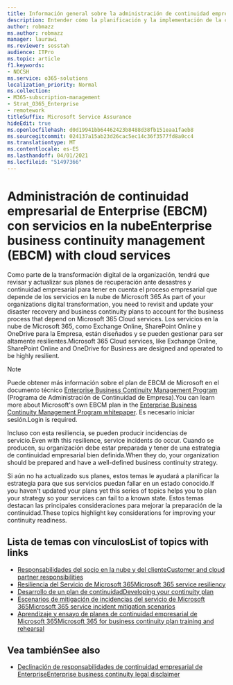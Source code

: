 ```yaml
---
title: Información general sobre la administración de continuidad empresarial de Enterprise con servicios en la nube
description: Entender cómo la planificación y la implementación de la continuidad empresarial son diferentes cuando los servicios en la nube forman parte de la oferta de TI.
author: robmazz
ms.author: robmazz
manager: laurawi
ms.reviewer: sosstah
audience: ITPro
ms.topic: article
f1.keywords:
- NOCSH
ms.service: o365-solutions
localization_priority: Normal
ms.collection:
- M365-subscription-management
- Strat_O365_Enterprise
- remotework
titleSuffix: Microsoft Service Assurance
hideEdit: true
ms.openlocfilehash: d0d19941bb64462423b8488d38fb151eaa1faeb8
ms.sourcegitcommit: 024137a15ab23d26cac5ec14c36f3577fd8a0cc4
ms.translationtype: MT
ms.contentlocale: es-ES
ms.lasthandoff: 04/01/2021
ms.locfileid: "51497366"
---
```

# <a name="enterprise-business-continuity-management-ebcm-with-cloud-services"></a><span data-ttu-id="a229d-103">Administración de continuidad empresarial de Enterprise (EBCM) con servicios en la nube</span><span class="sxs-lookup"><span data-stu-id="a229d-103">Enterprise business continuity management (EBCM) with cloud services</span></span>

<span data-ttu-id="a229d-104">Como parte de la transformación digital de la organización, tendrá que revisar y actualizar sus planes de recuperación ante desastres y continuidad empresarial para tener en cuenta el proceso empresarial que depende de los servicios en la nube de Microsoft 365.</span><span class="sxs-lookup"><span data-stu-id="a229d-104">As part of your organizations digital transformation, you need to revisit and update your disaster recovery and business continuity plans to account for the business process that depend on Microsoft 365 Cloud services.</span></span> <span data-ttu-id="a229d-105">Los servicios en la nube de Microsoft 365, como Exchange Online, SharePoint Online y OneDrive para la Empresa, están diseñados y se pueden gestionar para ser altamente resilientes.</span><span class="sxs-lookup"><span data-stu-id="a229d-105">Microsoft 365 Cloud services, like Exchange Online, SharePoint Online and OneDrive for Business are designed and operated to be highly resilient.</span></span>

> [!NOTE]
> <span data-ttu-id="a229d-106">Puede obtener más información sobre el plan de EBCM de Microsoft en el documento técnico [Enterprise Business Continuity Management Program](https://go.microsoft.com/fwlink/?linkid=2121521) (Programa de Administración de Continuidad de Empresa).</span><span class="sxs-lookup"><span data-stu-id="a229d-106">You can learn more about Microsoft's own EBCM plan in the [Enterprise Business Continuity Management Program whitepaper](https://go.microsoft.com/fwlink/?linkid=2121521).</span></span> <span data-ttu-id="a229d-107">Es necesario iniciar sesión.</span><span class="sxs-lookup"><span data-stu-id="a229d-107">Login is required.</span></span>

<span data-ttu-id="a229d-108">Incluso con esta resiliencia, se pueden producir incidencias de servicio.</span><span class="sxs-lookup"><span data-stu-id="a229d-108">Even with this resilience, service incidents do occur.</span></span> <span data-ttu-id="a229d-109">Cuando se producen, su organización debe estar preparada y tener de una estrategia de continuidad empresarial bien definida.</span><span class="sxs-lookup"><span data-stu-id="a229d-109">When they do, your organization should be prepared and have a well-defined business continuity strategy.</span></span>

<span data-ttu-id="a229d-110">Si aún no ha actualizado sus planes, estos temas le ayudará a planificar la estrategia para que sus servicios puedan fallar en un estado conocido.</span><span class="sxs-lookup"><span data-stu-id="a229d-110">If you haven't updated your plans yet this series of topics helps you to plan your strategy so your services can fail to a known state.</span></span> <span data-ttu-id="a229d-111">Estos temas destacan las principales consideraciones para mejorar la preparación de la continuidad.</span><span class="sxs-lookup"><span data-stu-id="a229d-111">These topics highlight key considerations for improving your continuity readiness.</span></span>

## <a name="list-of-topics-with-links"></a><span data-ttu-id="a229d-112">Lista de temas con vínculos</span><span class="sxs-lookup"><span data-stu-id="a229d-112">List of topics with links</span></span>

- [<span data-ttu-id="a229d-113">Responsabilidades del socio en la nube y del cliente</span><span class="sxs-lookup"><span data-stu-id="a229d-113">Customer and cloud partner responsibilities</span></span>](assurance-customer-and-cloud-partner-ebcm-responsibilities.md)
- [<span data-ttu-id="a229d-114">Resiliencia del Servicio de Microsoft 365</span><span class="sxs-lookup"><span data-stu-id="a229d-114">Microsoft 365 service resiliency</span></span>](assurance-m365-service-resiliency.md)
- [<span data-ttu-id="a229d-115">Desarrollo de un plan de continuidad</span><span class="sxs-lookup"><span data-stu-id="a229d-115">Developing your continuity plan</span></span>](assurance-developing-your-ebcm-plan.md)
- [<span data-ttu-id="a229d-116">Escenarios de mitigación de incidencias del servicio de Microsoft 365</span><span class="sxs-lookup"><span data-stu-id="a229d-116">Microsoft 365 service incident mitigation scenarios</span></span>](assurance-microsoft-365-mitigations.md)
- [<span data-ttu-id="a229d-117">Aprendizaje y ensayo de planes de continuidad empresarial de Microsoft 365</span><span class="sxs-lookup"><span data-stu-id="a229d-117">Microsoft 365 for business continuity plan training and rehearsal</span></span>](assurance-ebcm-plan-rehearsal-and-user-training.md)

## <a name="see-also"></a><span data-ttu-id="a229d-118">Vea también</span><span class="sxs-lookup"><span data-stu-id="a229d-118">See also</span></span>

- [<span data-ttu-id="a229d-119">Declinación de responsabilidades de continuidad empresarial de Enterprise</span><span class="sxs-lookup"><span data-stu-id="a229d-119">Enterprise business continuity legal disclaimer</span></span>](assurance-ebcm-legal-disclaimer.md)
